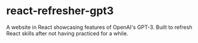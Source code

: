 # react-refresher-gpt3
A website in React showcasing features of OpenAI's GPT-3. Built to refresh React skills after not having practiced for a while.
